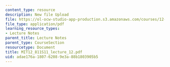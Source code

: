 ```yaml
---
content_type: resource
description: New file Upload
file: https://ol-ocw-studio-app-production.s3.amazonaws.com/courses/12-811-tropical-meteorology-spring-2011/adae176a180762089e3a88b1803905b5_MIT12_811S11_lecture_12.pdf
file_type: application/pdf
learning_resource_types:
- Lecture Notes
parent_title: Lecture Notes
parent_type: CourseSection
resourcetype: Document
title: MIT12_811S11_lecture_12.pdf
uid: adae176a-1807-6208-9e3a-88b1803905b5
---
```


